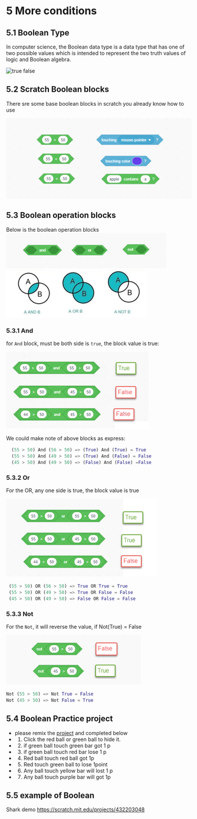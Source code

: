 # 5 More conditions

## 5.1 Boolean Type

In computer science, the Boolean data type is a data type that has one of two possible values which is intended to represent the two truth values of logic and Boolean algebra.

![true false](https://jdhitsolutions.com/blog/wp-content/uploads/2012/04/TrueFalse.png)


## 5.2 Scratch Boolean blocks

There sre some base boolean blocks in scratch you already know how to use

![boolean](./05-2-BooleanBlocks.png)

## 5.3 Boolean operation blocks

Below is the boolean operation blocks
![and or not](./05-3-BooleanOperationBlocks.png)
![and or not](./05-3.1_AndOrNot.png)

### 5.3.1 And

for `And` block, must be both side is `true`, the block value is true:

![and](./05-3.2_Andexample.png)

We could make note of above blocks as express:

```python
  (55 > 50) And (56 > 50) => (True) And (True) = True
  (55 > 50) And (49 > 50) => (True) And (False) = False
  (45 > 50) And (49 > 50) => (False) And (False) =False
```

### 5.3.2 Or

For the OR, any one side is true, the block value is true

![or](./05-3.3_OrExample.png)

```python
 (55 > 50) OR (56 > 50) => True OR True = True
 (55 > 50) OR (49 > 50) => True OR False = False
 (45 > 50) OR (49 > 50) => False OR False = False
```

### 5.3.3 Not

For the `Not`, it will reverse the value, if Not(True) = False

![not](./05-3.4_NotExample.png)

```python
Not (55 > 50) => Not True = False
Not (45 > 50) => Not False = True
```

## 5.4 Boolean Practice project

- please remix the [project](https://scratch.mit.edu/projects/437018711) and completed below
- 1. Click the red ball or green ball to hide it.
- 2. if green ball touch green bar got 1 p
- 3. if green ball touch red bar lose 1 p
- 4. Red  ball touch red ball got 1p
- 5. Red touch green ball to lose 1point
- 6. Any ball touch  yellow bar will lost 1 p
- 7.  Any ball touch purple bar will got 1p
  
## 5.5 example of Boolean

Shark demo  <https://scratch.mit.edu/projects/432203048>